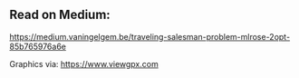 ## Read on Medium:
https://medium.vaningelgem.be/traveling-salesman-problem-mlrose-2opt-85b765976a6e

Graphics via: https://www.viewgpx.com